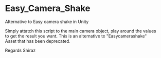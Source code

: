 # Easy_Camera_Shake
Alternative to Easy camera shake in Unity

Simply attatch this script to the main camera object, play around the values to get the result you want. This is an alternative to "Easycamerashake" Asset that has been deprecated.

Regards
Shiraz
